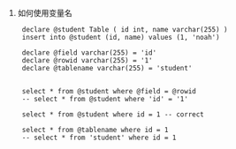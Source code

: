1. 如何使用变量名
   
        declare @student Table ( id int, name varchar(255) )
        insert into @student (id, name) values (1, 'noah')

        declare @field varchar(255) = 'id'
        declare @rowid varchar(255) = '1'
        declare @tablename varchar(255) = 'student'


        select * from @student where @field = @rowid 
        -- select * from @student where 'id' = '1'

        select * from @student where id = 1 -- correct

        select * from @tablename where id = 1
        -- select * from 'student' where id = 1 
